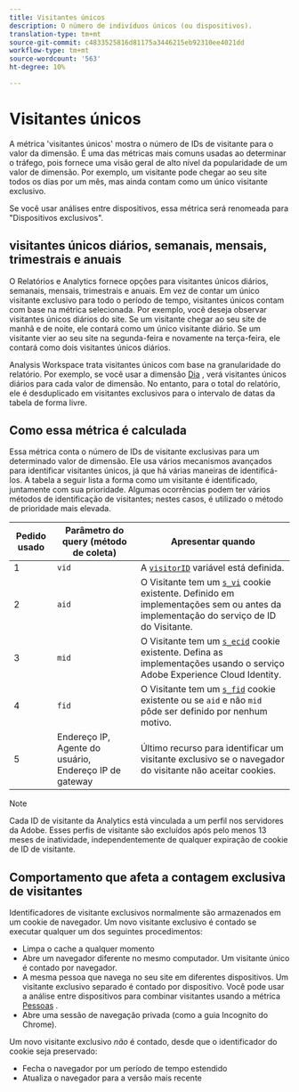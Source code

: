 ```yaml
---
title: Visitantes únicos
description: O número de indivíduos únicos (ou dispositivos).
translation-type: tm+mt
source-git-commit: c4833525816d81175a3446215eb92310ee4021dd
workflow-type: tm+mt
source-wordcount: '563'
ht-degree: 10%

---
```



# Visitantes únicos

A métrica &#39;visitantes únicos&#39; mostra o número de IDs de visitante para o valor da dimensão. É uma das métricas mais comuns usadas ao determinar o tráfego, pois fornece uma visão geral de alto nível da popularidade de um valor de dimensão. Por exemplo, um visitante pode chegar ao seu site todos os dias por um mês, mas ainda contam como um único visitante exclusivo.

Se você usar análises [](../cda/cda-home.md)entre dispositivos, essa métrica será renomeada para &quot;Dispositivos exclusivos&quot;.

## visitantes únicos diários, semanais, mensais, trimestrais e anuais

O Relatórios e Analytics fornece opções para visitantes únicos diários, semanais, mensais, trimestrais e anuais. Em vez de contar um único visitante exclusivo para todo o período de tempo, visitantes únicos contam com base na métrica selecionada. Por exemplo, você deseja observar visitantes únicos diários do site. Se um visitante chegar ao seu site de manhã e de noite, ele contará como um único visitante diário. Se um visitante vier ao seu site na segunda-feira e novamente na terça-feira, ele contará como dois visitantes únicos diários.

Analysis Workspace trata visitantes únicos com base na granularidade do relatório. Por exemplo, se você usar a dimensão [Dia](../dimensions/day.md) , verá visitantes únicos diários para cada valor de dimensão. No entanto, para o total do relatório, ele é desduplicado em visitantes exclusivos para o intervalo de datas da tabela de forma livre.

## Como essa métrica é calculada

Essa métrica conta o número de IDs de visitante exclusivas para um determinado valor de dimensão. Ele usa vários mecanismos avançados para identificar visitantes únicos, já que há várias maneiras de identificá-los. A tabela a seguir lista a forma como um visitante é identificado, juntamente com sua prioridade. Algumas ocorrências podem ter vários métodos de identificação de visitantes; nestes casos, é utilizado o método de prioridade mais elevada.

| Pedido usado | Parâmetro do query (método de coleta) | Apresentar quando |
| --- | --- | --- |
| 1 | `vid` | A [`visitorID`](/help/implement/vars/config-vars/visitorid.md) variável está definida. |
| 2 | `aid` | O Visitante tem um [`s_vi`](https://docs.adobe.com/content/help/pt-BR/core-services/interface/ec-cookies/cookies-analytics.html) cookie existente. Definido em implementações sem ou antes da implementação do serviço de ID do Visitante. |
| 3 | `mid` | O Visitante tem um [`s_ecid`](https://docs.adobe.com/content/help/pt-BR/core-services/interface/ec-cookies/cookies-analytics.html) cookie existente. Defina as implementações usando o serviço [](https://docs.adobe.com/content/help/pt-BR/id-service/using/home.html)Adobe Experience Cloud Identity. |
| 4 | `fid` | O Visitante tem um [`s_fid`](https://docs.adobe.com/content/help/pt-BR/core-services/interface/ec-cookies/cookies-analytics.html) cookie existente ou se `aid` e não `mid` pôde ser definido por nenhum motivo. |
| 5 | Endereço IP, Agente do usuário, Endereço IP de gateway | Último recurso para identificar um visitante exclusivo se o navegador do visitante não aceitar cookies. |

>[!NOTE]
>
>Cada ID de visitante da Analytics está vinculada a um perfil nos servidores da Adobe. Esses perfis de visitante são excluídos após pelo menos 13 meses de inatividade, independentemente de qualquer expiração de cookie de ID de visitante.

## Comportamento que afeta a contagem exclusiva de visitantes

Identificadores de visitante exclusivos normalmente são armazenados em um cookie de navegador. Um novo visitante exclusivo é contado se executar qualquer um dos seguintes procedimentos:

* Limpa o cache a qualquer momento
* Abre um navegador diferente no mesmo computador. Um visitante único é contado por navegador.
* A mesma pessoa que navega no seu site em diferentes dispositivos. Um visitante exclusivo separado é contado por dispositivo. Você pode usar a análise [](../cda/cda-home.md) entre dispositivos para combinar visitantes usando a métrica [Pessoas](people.md) .
* Abre uma sessão de navegação privada (como a guia Incognito do Chrome).

Um novo visitante exclusivo *não* é contado, desde que o identificador do cookie seja preservado:

* Fecha o navegador por um período de tempo estendido
* Atualiza o navegador para a versão mais recente
